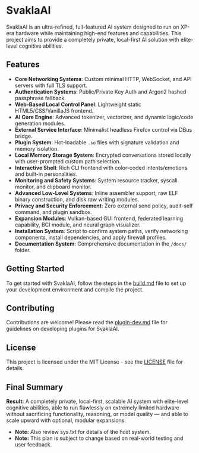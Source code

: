# SvaklaAI

SvaklaAI is an ultra-refined, full-featured AI system designed to run on XP-era hardware while maintaining high-end features and capabilities. This project aims to provide a completely private, local-first AI solution with elite-level cognitive abilities.

## Features

- **Core Networking Systems**: Custom minimal HTTP, WebSocket, and API servers with full TLS support.
- **Authentication Systems**: Public/Private Key Auth and Argon2 hashed passphrase fallback.
- **Web-Based Local Control Panel**: Lightweight static HTML5/CSS/VanillaJS frontend.
- **AI Core Engine**: Advanced tokenizer, vectorizer, and dynamic logic/code generation modules.
- **External Service Interface**: Minimalist headless Firefox control via DBus bridge.
- **Plugin System**: Hot-loadable `.so` files with signature validation and memory isolation.
- **Local Memory Storage System**: Encrypted conversations stored locally with user-prompted custom path selection.
- **Interactive Shell**: Rich CLI frontend with color-coded intents/emotions and built-in personalities.
- **Monitoring and Safety Systems**: System resource tracker, syscall monitor, and clipboard monitor.
- **Advanced Low-Level Systems**: Inline assembler support, raw ELF binary construction, and disk raw writing modules.
- **Privacy and Security Enforcement**: Zero external send policy, audit-self command, and plugin sandbox.
- **Expansion Modules**: Vulkan-based GUI frontend, federated learning capability, BCI module, and neural graph visualizer.
- **Installation System**: Script to confirm system paths, verify networking components, install dependencies, and apply firewall profiles.
- **Documentation System**: Comprehensive documentation in the `/docs/` folder.

## Getting Started

To get started with SvaklaAI, follow the steps in the [build.md](docs/build.md) file to set up your development environment and compile the project.

## Contributing

Contributions are welcome! Please read the [plugin-dev.md](docs/plugin-dev.md) file for guidelines on developing plugins for SvaklaAI.

## License

This project is licensed under the MIT License - see the [LICENSE](LICENSE) file for details.

## Final Summary

**Result:** A completely private, local-first, scalable AI system with elite-level cognitive abilities, able to run flawlessly on extremely limited hardware without sacrificing functionality, reasoning, or model quality — and able to scale upward with optional, modular expansions.

- **Note:** Also review sys.txt for details of the host system.
- **Note:** This plan is subject to change based on real-world testing and user feedback.
